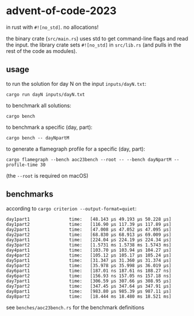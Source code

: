 # advent-of-code-2023

in rust with `#![no_std]`. no allocations!

the binary crate (`src/main.rs`) uses std to get command-line flags and read
the input. the library crate sets `#![no_std]` in `src/lib.rs` (and pulls in
the rest of the code as modules).

## usage

to run the solution for day N on the input `inputs/dayN.txt`:

    cargo run dayN inputs/dayN.txt

to benchmark all solutions:

    cargo bench

to benchmark a specific (day, part):

    cargo bench -- dayNpartM

to generate a flamegraph profile for a specific (day, part):

    cargo flamegraph --bench aoc23bench --root -- --bench dayNpartM --profile-time 30

(the `--root` is required on macOS)

## benchmarks

according to `cargo criterion --output-format=quiet`:

```
day1part1               time:   [48.143 µs 49.193 µs 50.228 µs]
day1part2               time:   [116.90 µs 117.39 µs 117.89 µs]
day2part1               time:   [47.008 µs 47.052 µs 47.095 µs]
day2part2               time:   [68.830 µs 68.913 µs 69.009 µs]
day3part1               time:   [224.04 µs 224.19 µs 224.34 µs]
day3part2               time:   [1.5731 ms 1.5738 ms 1.5743 ms]
day4part1               time:   [103.70 µs 103.94 µs 104.27 µs]
day4part2               time:   [105.12 µs 105.17 µs 105.24 µs]
day5part1               time:   [31.347 µs 31.360 µs 31.374 µs]
day5part2               time:   [35.978 µs 35.998 µs 36.019 µs]
day6part1               time:   [187.01 ns 187.61 ns 188.27 ns]
day6part2               time:   [156.93 ns 157.05 ns 157.18 ns]
day7part1               time:   [306.59 µs 307.66 µs 308.95 µs]
day7part2               time:   [347.45 µs 347.64 µs 347.91 µs]
day8part1               time:   [983.80 µs 985.39 µs 987.11 µs]
day8part2               time:   [18.444 ms 18.480 ms 18.521 ms]
```

see `benches/aoc23bench.rs` for the benchmark definitions
